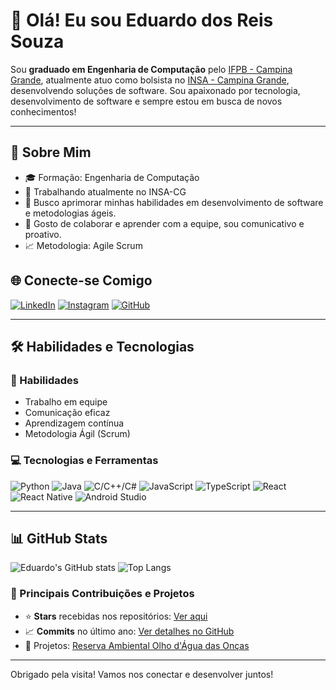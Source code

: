 # 👋 Olá! Eu sou Eduardo dos Reis Souza

Sou **graduado em Engenharia de Computação** pelo [IFPB - Campina Grande](https://www.ifpb.edu.br/campinagrande), atualmente atuo como bolsista no [INSA - Campina Grande](https://www.gov.br/insa/pt-br), desenvolvendo soluções de software. Sou apaixonado por tecnologia, desenvolvimento de software e sempre estou em busca de novos conhecimentos!

---

## 📜 Sobre Mim

- 🎓 Formação: Engenharia de Computação
- 🏢 Trabalhando atualmente no INSA-CG
- 💼 Busco aprimorar minhas habilidades em desenvolvimento de software e metodologias ágeis.
- 💬 Gosto de colaborar e aprender com a equipe, sou comunicativo e proativo.
- 📈 Metodologia: Agile Scrum 

## 🌐 Conecte-se Comigo

[![LinkedIn](https://img.shields.io/badge/LinkedIn-0077B5?logo=linkedin&logoColor=white)](https://www.linkedin.com/in/eduardo-reis-47418b1a4)
[![Instagram](https://img.shields.io/badge/Instagram-E4405F?logo=instagram&logoColor=white)](https://www.instagram.com/strg_eduardo?igsh=aXpiNTJ1eHk3dWNx)
[![GitHub](https://img.shields.io/badge/GitHub-100000?logo=github&logoColor=white)](https://github.com/EduardoReis2020)

---

## 🛠️ Habilidades e Tecnologias

### 🧠 Habilidades
- Trabalho em equipe
- Comunicação eficaz
- Aprendizagem contínua
- Metodologia Ágil (Scrum)

### 💻 Tecnologias e Ferramentas
<p>
  <img src="https://img.shields.io/badge/Python-3776AB?logo=python&logoColor=white" alt="Python" />
  <img src="https://img.shields.io/badge/Java-007396?logo=java&logoColor=white" alt="Java" />
  <img src="https://img.shields.io/badge/C/C++/C%23-00599C?logo=c&logoColor=white" alt="C/C++/C#" />
  <img src="https://img.shields.io/badge/JavaScript-323330?logo=javascript&logoColor=F7DF1E" alt="JavaScript" />
  <img src="https://img.shields.io/badge/TypeScript-007ACC?logo=typescript&logoColor=white" alt="TypeScript" />
  <img src="https://img.shields.io/badge/React-61DAFB?logo=react&logoColor=white" alt="React" />
  <img src="https://img.shields.io/badge/React_Native-20232A?logo=react&logoColor=61DAFB" alt="React Native" />
  <img src="https://img.shields.io/badge/Android_Studio-3DDC84?logo=android-studio&logoColor=white" alt="Android Studio" />
</p>

---

## 📊 GitHub Stats

![Eduardo's GitHub stats](https://github-readme-stats.vercel.app/api?username=EduardoReis2020&show_icons=true&theme=radical)
![Top Langs](https://github-readme-stats.vercel.app/api/top-langs/?username=EduardoReis2020&layout=compact&theme=radical)

### 🚀 Principais Contribuições e Projetos
- ⭐ **Stars** recebidas nos repositórios: [Ver aqui](https://github.com/EduardoReis2020?tab=repositories)
- 📈 **Commits** no último ano: [Ver detalhes no GitHub](https://github.com/EduardoReis2020#user-content-contributions)
- 💼 Projetos: [Reserva Ambiental Olho d'Água das Onças](https://play.google.com/store/apps/details?id=com.projetoambiental)

---

Obrigado pela visita! Vamos nos conectar e desenvolver juntos!

